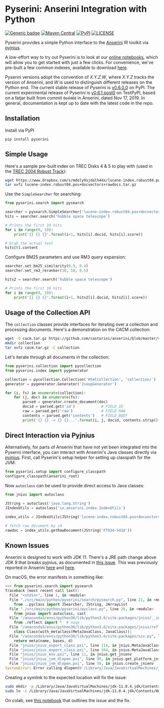 # Pyserini: Anserini Integration with Python

[![Generic badge](https://img.shields.io/badge/Lucene-v8.0.0-brightgreen.svg)](https://archive.apache.org/dist/lucene/java/8.0.0/)
[![Maven Central](https://img.shields.io/maven-central/v/io.anserini/anserini?color=brightgreen)](https://search.maven.org/search?q=a:anserini)
[![PyPI](https://img.shields.io/pypi/v/pyserini?color=brightgreen)](https://pypi.org/project/pyserini/)
[![LICENSE](https://img.shields.io/badge/license-Apache-blue.svg?style=flat)](https://www.apache.org/licenses/LICENSE-2.0)

Pyserini provides a simple Python interface to the [Anserini](http://anserini.io/) IR toolkit via [pyjnius](https://github.com/kivy/pyjnius).

A low-effort way to try out Pyserini is to look at our [online notebooks](https://github.com/castorini/anserini-notebooks), which will allow you to get started with just a few clicks.
For convenience, we've pre-built a few common indexes, available to download [here](https://git.uwaterloo.ca/jimmylin/anserini-indexes).

Pyserini versions adopt the convention of _X.Y.Z.W_, where _X.Y.Z_ tracks the version of Anserini, and _W_ is used to distinguish different releases on the Python end.
The current stable release of Pyserini is [v0.6.0.0](https://pypi.org/project/pyserini/) on PyPI.
The current experimental release of Pyserini is [v0.6.1.post0](https://test.pypi.org/project/pyserini/0.6.1.post0/) on TestPyPI, based on a fatjar built from commit `0ed488` in Anserini, dated Nov 17, 2019.
In general, documentation is kept up to date with the latest code in the repo.

## Installation

Install via PyPI

```
pip install pyserini
```

## Simple Usage

Here's a sample pre-built index on TREC Disks 4 &amp; 5 to play with (used in the [TREC 2004 Robust Track](https://github.com/castorini/anserini/blob/master/docs/regressions-robust04.md)):

```bash
wget https://www.dropbox.com/s/mdoly9sjdalh44x/lucene-index.robust04.pos%2Bdocvectors%2Brawdocs.tar.gz
tar xvfz lucene-index.robust04.pos+docvectors+rawdocs.tar.gz
```

Use the `SimpleSearcher` for searching:

```python
from pyserini.search import pysearch

searcher = pysearch.SimpleSearcher('lucene-index.robust04.pos+docvectors+rawdocs')
hits = searcher.search('hubble space telescope')

# Prints the first 10 hits
for i in range(0, 10):
    print('{} {} {}'.format(i+1, hits[i].docid, hits[i].score))

# Grab the actual text
hits[0].content
```

Configure BM25 parameters and use RM3 query expansion:

```python
searcher.set_bm25_similarity(0.9, 0.4)
searcher.set_rm3_reranker(10, 10, 0.5)

hits2 = searcher.search('hubble space telescope')

# Prints the first 10 hits
for i in range(0, 10):
    print('{} {} {}'.format(i+1, hits2[i].docid, hits2[i].score))
```

## Usage of the Collection API

The `collection` classes provide interfaces for iterating over a collection and processing documents.
Here's a demonstration on the CACM collection:

```bash
wget -O cacm.tar.gz https://github.com/castorini/anserini/blob/master/src/main/resources/cacm/cacm.tar.gz?raw=true
mkdir collection
tar xvfz cacm.tar.gz -C collection
```

Let's iterate through all documents in the collection:

```python
from pyserini.collection import pycollection
from pyserini.index import pygenerator

collection = pycollection.Collection('HtmlCollection', 'collection/')
generator = pygenerator.Generator('JsoupGenerator')

for (i, fs) in enumerate(collection):
    for (j, doc) in enumerate(fs):
        parsed = generator.create_document(doc)
        docid = parsed.get('id')            # FIELD_ID
        raw = parsed.get('raw')             # FIELD_RAW
        contents = parsed.get('contents')   # FIELD_BODY
        print('{} {} -> {} {}...'.format(i, j, docid, contents.strip().replace('\n', ' ')[:50]))
```

## Direct Interaction via Pyjnius

Alternatively, for parts of Anserini that have not yet been integrated into the Pyserini interface, you can interact with Anserini's Java classes directly via [pyjnius](https://github.com/kivy/pyjnius). 
First, call Pyserini's setup helper for setting up classpath for the JVM:

```python
from pyserini.setup import configure_classpath
configure_classpath(anserini_root)
```

Now `autoclass` can be used to provide direct access to Java classes:

```python
from jnius import autoclass

JString = autoclass('java.lang.String')
JIndexUtils = autoclass('io.anserini.index.IndexUtils')

index_utils = JIndexUtils(JString('lucene-index.robust04.pos+docvectors+rawdocs'))

# fetch raw document by id
rawdoc = index_utils.getRawDocument(JString('FT934-5418'))

```

## Known Issues

Anserini is designed to work with JDK 11.
There's a JRE path change above JDK 9 that breaks pyjnius, as documented in [this issue](https://github.com/kivy/pyjnius/issues/304).
This was previously reported in Anserini [here](https://github.com/castorini/anserini/issues/832) and [here](https://github.com/castorini/anserini/issues/805).

On macOS, the error manifests in something like:

```python
>>> from pyserini.search import pysearch
Traceback (most recent call last):
  File "<stdin>", line 1, in <module>
  File "./src/main/python/pyserini/search/pysearch.py", line 21, in <module>
    from ..pyclass import JSearcher, JString, JArrayList
  File "./src/main/python/pyserini/pyclass.py", line 28, in <module>
    from jnius import autoclass, cast
  File "/anaconda3/envs/python36/lib/python3.6/site-packages/jnius/__init__.py", line 13, in <module>
    from .reflect import *  # noqa
  File "/anaconda3/envs/python36/lib/python3.6/site-packages/jnius/reflect.py", line 15, in <module>
    class Class(with_metaclass(MetaJavaClass, JavaClass)):
  File "/anaconda3/envs/python36/lib/python3.6/site-packages/six.py", line 827, in __new__
    return meta(name, bases, d)
  File "jnius/jnius_export_class.pxi", line 114, in jnius.MetaJavaClass.__new__
  File "jnius/jnius_export_class.pxi", line 164, in jnius.MetaJavaClass.resolve_class
  File "jnius/jnius_env.pxi", line 11, in jnius.get_jnienv
  File "jnius/jnius_jvm_dlopen.pxi", line 90, in jnius.get_platform_jnienv
  File "jnius/jnius_jvm_dlopen.pxi", line 59, in jnius.create_jnienv
SystemError: Error calling dlopen(b'/Library/Java/JavaVirtualMachines/jdk-11.0.4.jdk/Contents/Home/jre/lib/server/libjvm.dylib': b'dlopen(/Library/Java/JavaVirtualMachines/jdk-11.0.4.jdk/Contents/Home/jre/lib/server/libjvm.dylib, 10): image not found'
```

Creating a symlink to the expected location will fix the issue:

```bash
sudo mkdir -p /Library/Java/JavaVirtualMachines/jdk-11.0.4.jdk/Contents/Home/jre/lib/server/
sudo ln -s /Library/Java/JavaVirtualMachines/jdk-11.0.4.jdk/Contents/Home/lib/server/libjvm.dylib /Library/Java/JavaVirtualMachines/jdk-11.0.4.jdk/Contents/Home/jre/lib/server/libjvm.dylib
```

On colab, see [this notebook](https://colab.research.google.com/drive/1r1pRq_BfWS486kg2qwVH5iBfbhK_GPCg#scrollTo=JT_OJKftdqGP) that outlines the issue and the fix.
